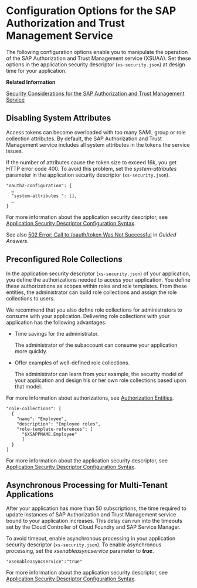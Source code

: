 <!-- loio3654087e15864b49a1bca3967a54a095 -->

# Configuration Options for the SAP Authorization and Trust Management Service

The following configuration options enable you to manipulate the operation of the SAP Authorization and Trust Management service \(XSUAA\). Set these options in the application security descriptor \(`xs-security.json`\) at design time for your application.

**Related Information**  


[Security Considerations for the SAP Authorization and Trust Management Service](security-considerations-for-the-sap-authorization-and-trust-management-service-f117cab.md#loiof117cab6b92d438cb2a0b5204713994b "Decisions you make when using or administrating the SAP Authorization and Trust Management service (XSUAA) can have an impact on the security of your applications. The information provided is meant to help you decide.")

 <a name="loio974545ba325a493680870ad9d38d7ff3"/>

<!-- loio974545ba325a493680870ad9d38d7ff3 -->

## Disabling System Attributes

Access tokens can become overloaded with too many SAML group or role collection attributes. By default, the SAP Authorization and Trust Management service includes all system attributes in the tokens the service issues.

If the number of attributes cause the token size to exceed 16k, you get HTTP error code 400. To avoid this problem, set the *system-attributes* parameter in the application security descriptor \(`xs-security.json`\).

```lang-json
"oauth2-configuration": {
  … 
  "system-attributes ": [],
  …
}
```

For more information about the application security descriptor, see [Application Security Descriptor Configuration Syntax](../30-development/application-security-descriptor-configuration-syntax-517895a.md).

See also [502 Error: Call to /oauth/token Was Not Successful](https://ga.support.sap.com/dtp/viewer/index.html#/tree/2212/actions/28290:40211) in *Guided Answers*.

 <a name="loio6f51fa1ac4ab472ebdf5b38afd4d65bc"/>

<!-- loio6f51fa1ac4ab472ebdf5b38afd4d65bc -->

## Preconfigured Role Collections

In the application security descriptor \(`xs-security.json`\) of your application, you define the authorizations needed to access your application. You define these authorizations as scopes within roles and role templates. From these entities, the administrator can build role collections and assign the role collections to users.

We recommend that you also define role collections for administrators to consume with your application. Delivering role collections with your application has the following advantages:

-   Time savings for the administrator.

    The administrator of the subaccount can consume your application more quickly.

-   Offer examples of well-defined role collections.

    The administrator can learn from your example, the security model of your application and design his or her own role collections based upon that model.


For more information about authorizations, see [Authorization Entities](authorization-entities-5d8ed75.md).

```lang-json
"role-collections": [
  {
    "name": "Employee",
    "description": "Employee roles",
    "role-template-references": [
      "$XSAPPNAME.Employee"
      ]
  }
]
```

For more information about the application security descriptor, see [Application Security Descriptor Configuration Syntax](../30-development/application-security-descriptor-configuration-syntax-517895a.md).

 <a name="loioc951392e3b6e4561bde2c0e8e21c8a0d"/>

<!-- loioc951392e3b6e4561bde2c0e8e21c8a0d -->

## Asynchronous Processing for Multi-Tenant Applications

After your application has more than 50 subscriptions, the time required to update instances of SAP Authorization and Trust Management service bound to your application increases. This delay can run into the timeouts set by the Cloud Controller of Cloud Foundry and SAP Service Manager.

To avoid timeout, enable asynchronous processing in your application security descriptor \(`xs-security.json`\). To enable asynchronous processing, set the *xsenableasyncservice* parameter to ***true***.

```lang-json
"xsenableasyncservice":"true"
```

For more information about the application security descriptor, see [Application Security Descriptor Configuration Syntax](../30-development/application-security-descriptor-configuration-syntax-517895a.md).

